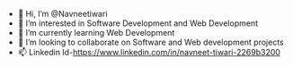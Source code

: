 - 👋 Hi, I’m @Navneetiwari
- 👀 I’m interested in Software Development and Web Development
- 🌱 I’m currently learning Web Development
- 💞️ I’m looking to collaborate on Software and Web development projects
- 📫 Linkedin Id-https://www.linkedin.com/in/navneet-tiwari-2269b3200

<!---
Navneetiwari/Navneetiwari is a ✨ special ✨ repository because its `README.md` (this file) appears on your GitHub profile.
You can click the Preview link to take a look at your changes.
--->

